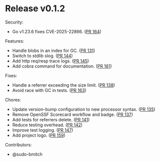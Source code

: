 # Release v0.1.2

Security:

- Go v1.23.6 fixes CVE-2025-22866. ([PR 164][pr-164])

Features:

- Handle blobs in an index for GC. ([PR 131][pr-131])
- Switch to stdlib slog. ([PR 144][pr-144])
- Add http req/resp trace logs. ([PR 145][pr-145])
- Add cobra command for documentation. ([PR 161][pr-161])

Fixes:

- Handle a referrer exceeding the size limit. ([PR 138][pr-138])
- Avoid race with GC in tests. ([PR 163][pr-163])

Chores:

- Update version-bump configuration to new processor syntax. ([PR 135][pr-135])
- Remove OpenSSF Scorecard workflow and badge. ([PR 137][pr-137])
- Add tests for referrers delete. ([PR 141][pr-141])
- Reduce testing overhead. ([PR 142][pr-142])
- Improve test logging. ([PR 147][pr-147])
- Add project logo. ([PR 159][pr-159])

Contributors:

- @sudo-bmitch

[pr-131]: https://github.com/olareg/olareg/pull/131
[pr-135]: https://github.com/olareg/olareg/pull/135
[pr-137]: https://github.com/olareg/olareg/pull/137
[pr-138]: https://github.com/olareg/olareg/pull/138
[pr-141]: https://github.com/olareg/olareg/pull/141
[pr-142]: https://github.com/olareg/olareg/pull/142
[pr-144]: https://github.com/olareg/olareg/pull/144
[pr-145]: https://github.com/olareg/olareg/pull/145
[pr-147]: https://github.com/olareg/olareg/pull/147
[pr-159]: https://github.com/olareg/olareg/pull/159
[pr-161]: https://github.com/olareg/olareg/pull/161
[pr-163]: https://github.com/olareg/olareg/pull/163
[pr-164]: https://github.com/olareg/olareg/pull/164

